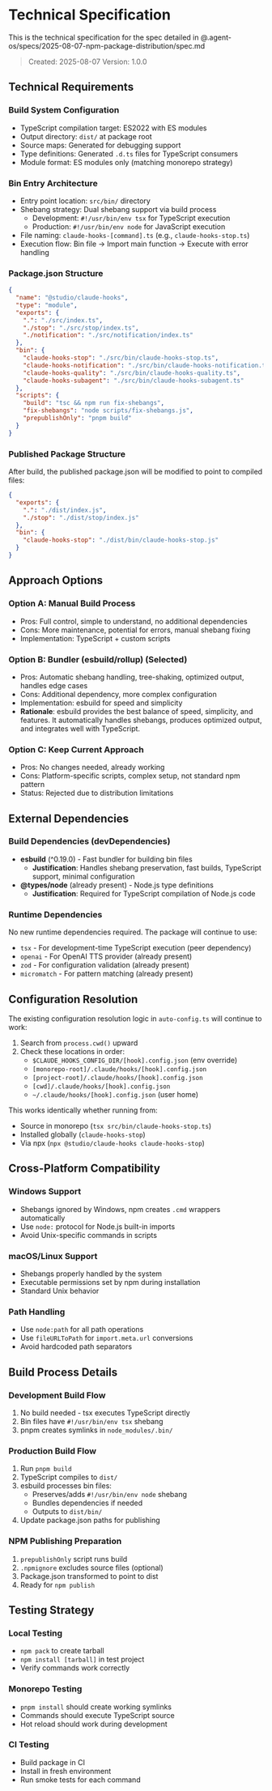 # Technical Specification

This is the technical specification for the spec detailed in @.agent-os/specs/2025-08-07-npm-package-distribution/spec.md

> Created: 2025-08-07
> Version: 1.0.0

## Technical Requirements

### Build System Configuration

- TypeScript compilation target: ES2022 with ES modules
- Output directory: `dist/` at package root
- Source maps: Generated for debugging support
- Type definitions: Generated `.d.ts` files for TypeScript consumers
- Module format: ES modules only (matching monorepo strategy)

### Bin Entry Architecture

- Entry point location: `src/bin/` directory
- Shebang strategy: Dual shebang support via build process
  - Development: `#!/usr/bin/env tsx` for TypeScript execution
  - Production: `#!/usr/bin/env node` for JavaScript execution
- File naming: `claude-hooks-[command].ts` (e.g., `claude-hooks-stop.ts`)
- Execution flow: Bin file → Import main function → Execute with error handling

### Package.json Structure

```json
{
  "name": "@studio/claude-hooks",
  "type": "module",
  "exports": {
    ".": "./src/index.ts",
    "./stop": "./src/stop/index.ts",
    "./notification": "./src/notification/index.ts"
  },
  "bin": {
    "claude-hooks-stop": "./src/bin/claude-hooks-stop.ts",
    "claude-hooks-notification": "./src/bin/claude-hooks-notification.ts",
    "claude-hooks-quality": "./src/bin/claude-hooks-quality.ts",
    "claude-hooks-subagent": "./src/bin/claude-hooks-subagent.ts"
  },
  "scripts": {
    "build": "tsc && npm run fix-shebangs",
    "fix-shebangs": "node scripts/fix-shebangs.js",
    "prepublishOnly": "pnpm build"
  }
}
```

### Published Package Structure

After build, the published package.json will be modified to point to compiled files:

```json
{
  "exports": {
    ".": "./dist/index.js",
    "./stop": "./dist/stop/index.js"
  },
  "bin": {
    "claude-hooks-stop": "./dist/bin/claude-hooks-stop.js"
  }
}
```

## Approach Options

### Option A: Manual Build Process

- Pros: Full control, simple to understand, no additional dependencies
- Cons: More maintenance, potential for errors, manual shebang fixing
- Implementation: TypeScript + custom scripts

### Option B: Bundler (esbuild/rollup) (Selected)

- Pros: Automatic shebang handling, tree-shaking, optimized output, handles edge cases
- Cons: Additional dependency, more complex configuration
- Implementation: esbuild for speed and simplicity
- **Rationale**: esbuild provides the best balance of speed, simplicity, and features. It automatically handles shebangs, produces optimized output, and integrates well with TypeScript.

### Option C: Keep Current Approach

- Pros: No changes needed, already working
- Cons: Platform-specific scripts, complex setup, not standard npm pattern
- Status: Rejected due to distribution limitations

## External Dependencies

### Build Dependencies (devDependencies)

- **esbuild** (^0.19.0) - Fast bundler for building bin files
  - **Justification**: Handles shebang preservation, fast builds, TypeScript support, minimal configuration
- **@types/node** (already present) - Node.js type definitions
  - **Justification**: Required for TypeScript compilation of Node.js code

### Runtime Dependencies

No new runtime dependencies required. The package will continue to use:

- `tsx` - For development-time TypeScript execution (peer dependency)
- `openai` - For OpenAI TTS provider (already present)
- `zod` - For configuration validation (already present)
- `micromatch` - For pattern matching (already present)

## Configuration Resolution

The existing configuration resolution logic in `auto-config.ts` will continue to work:

1. Search from `process.cwd()` upward
2. Check these locations in order:
   - `$CLAUDE_HOOKS_CONFIG_DIR/[hook].config.json` (env override)
   - `[monorepo-root]/.claude/hooks/[hook].config.json`
   - `[project-root]/.claude/hooks/[hook].config.json`
   - `[cwd]/.claude/hooks/[hook].config.json`
   - `~/.claude/hooks/[hook].config.json` (user home)

This works identically whether running from:

- Source in monorepo (`tsx src/bin/claude-hooks-stop.ts`)
- Installed globally (`claude-hooks-stop`)
- Via npx (`npx @studio/claude-hooks claude-hooks-stop`)

## Cross-Platform Compatibility

### Windows Support

- Shebangs ignored by Windows, npm creates `.cmd` wrappers automatically
- Use `node:` protocol for Node.js built-in imports
- Avoid Unix-specific commands in scripts

### macOS/Linux Support

- Shebangs properly handled by the system
- Executable permissions set by npm during installation
- Standard Unix behavior

### Path Handling

- Use `node:path` for all path operations
- Use `fileURLToPath` for `import.meta.url` conversions
- Avoid hardcoded path separators

## Build Process Details

### Development Build Flow

1. No build needed - tsx executes TypeScript directly
2. Bin files have `#!/usr/bin/env tsx` shebang
3. pnpm creates symlinks in `node_modules/.bin/`

### Production Build Flow

1. Run `pnpm build`
2. TypeScript compiles to `dist/`
3. esbuild processes bin files:
   - Preserves/adds `#!/usr/bin/env node` shebang
   - Bundles dependencies if needed
   - Outputs to `dist/bin/`
4. Update package.json paths for publishing

### NPM Publishing Preparation

1. `prepublishOnly` script runs build
2. `.npmignore` excludes source files (optional)
3. Package.json transformed to point to dist
4. Ready for `npm publish`

## Testing Strategy

### Local Testing

- `npm pack` to create tarball
- `npm install [tarball]` in test project
- Verify commands work correctly

### Monorepo Testing

- `pnpm install` should create working symlinks
- Commands should execute TypeScript source
- Hot reload should work during development

### CI Testing

- Build package in CI
- Install in fresh environment
- Run smoke tests for each command
